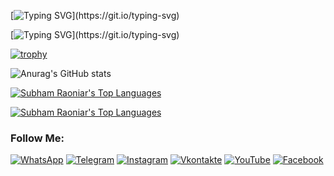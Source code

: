 [![Typing SVG](https://readme-typing-svg.herokuapp.com?color=FF0000&lines=Hi,+my+name+is+Elkhan.)](https://git.io/typing-svg)

[![Typing SVG](https://readme-typing-svg.herokuapp.com?color=5BCDEC&lines=I+am+a+Frontend+Developer!)](https://git.io/typing-svg)

[![trophy](https://github-profile-trophy.vercel.app/?username=Elkhan2003&theme=dracula)](https://github.com/ryo-ma/github-profile-trophy)

![Anurag's GitHub stats](https://github-readme-stats.vercel.app/api?username=Elkhan2003&show_icons=true&theme=radical)

<a style="width: 370px;" href="#"><img alt="Subham Raoniar's Top Languages" src="https://github-readme-stats.vercel.app/api/top-langs/?username=Elkhan2003&langs_count=8&count_private=true&theme=react&hide_border=true&bg_color=0D1117">
</a>

<a href="#"><img alt="Subham Raoniar's Top Languages" src="https://activity-graph.herokuapp.com/graph?username=Elkhan2003&theme=react-dark&hide_border=true&bg_color=0D1117"/>
</a>

### Follow Me:
[![WhatsApp](https://img.shields.io/badge/-WhatsApp-090909?style=for-the-badge&logo=WhatsApp&logoColor=4ECB5A)](https://wa.me/996990385056)
[![Telegram](https://img.shields.io/badge/-Telegram-090909?style=for-the-badge&logo=telegram&logoColor=27A0D9)](https://t.me/Elcho911)
[![Instagram](https://img.shields.io/badge/-Instagram-090909?style=for-the-badge&logo=instagram&logoColor=B4068E)](https://www.instagram.com/elcho911)
[![Vkontakte](https://img.shields.io/badge/-Vkontakte-090909?style=for-the-badge&logo=Vk&logoColor=4F7DB3)](https://vk.com/elcho_effects)
[![YouTube](https://img.shields.io/badge/-YouTube-090909?style=for-the-badge&logo=YouTube&logoColor=FF0000)](https://www.youtube.com/channel/UC9Vp5dVZkpf7pkffeiADP2A)
[![Facebook](https://img.shields.io/badge/-Facebook-090909?style=for-the-badge&logo=Facebook&logoColor=1195F5)](https://www.facebook.com/Elcho911)
